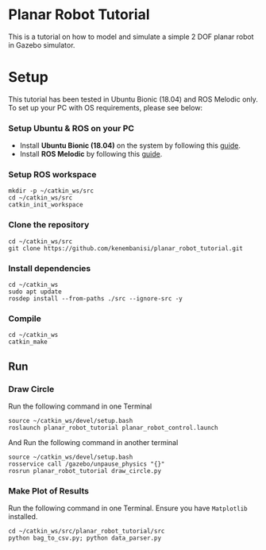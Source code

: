 # Planar Robot Tutorial

This is a tutorial on how to model and simulate a simple 2 DOF planar robot in Gazebo simulator.

# Setup
This tutorial has been tested in Ubuntu Bionic (18.04) and ROS Melodic only. To set up your PC with OS requirements, please see below:


### Setup Ubuntu & ROS on your PC

* Install **Ubuntu Bionic (18.04)** on the system by following this [guide](https://releases.ubuntu.com/bionic/).
* Install **ROS Melodic** by following this [guide](http://wiki.ros.org/melodic/Installation/Ubuntu).

### Setup ROS workspace
```
mkdir -p ~/catkin_ws/src
cd ~/catkin_ws/src
catkin_init_workspace
```

### Clone the repository
```
cd ~/catkin_ws/src
git clone https://github.com/kenembanisi/planar_robot_tutorial.git
```

### Install dependencies
```
cd ~/catkin_ws
sudo apt update
rosdep install --from-paths ./src --ignore-src -y
```

### Compile
```
cd ~/catkin_ws
catkin_make
```

## Run
### Draw Circle
Run the following command in one Terminal
```
source ~/catkin_ws/devel/setup.bash
roslaunch planar_robot_tutorial planar_robot_control.launch
```



And Run the following command in another terminal
```
source ~/catkin_ws/devel/setup.bash
rosservice call /gazebo/unpause_physics "{}"
rosrun planar_robot_tutorial draw_circle.py
```

### Make Plot of Results
Run the following command in one Terminal. 
Ensure you have `Matplotlib` installed.
```
cd ~/catkin_ws/src/planar_robot_tutorial/src
python bag_to_csv.py; python data_parser.py
```
